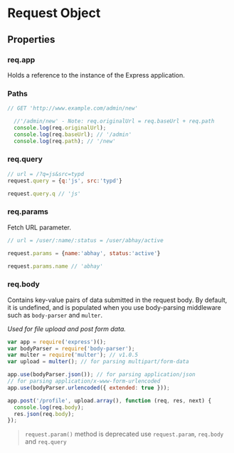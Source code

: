 # Request Object

## Properties

### req.app

Holds a reference to the instance of the Express application.

### Paths

```js
// GET 'http://www.example.com/admin/new'

  //'/admin/new' - Note: req.originalUrl = req.baseUrl + req.path
  console.log(req.originalUrl);
  console.log(req.baseUrl); // '/admin'
  console.log(req.path); // '/new'
```

### req.query

```js
// url = /?q=js&src=typd
request.query = {q:'js', src:'typd'}

request.query.q // 'js'
```

### req.params

Fetch URL parameter.

```js
// url = /user/:name/:status = /user/abhay/active

request.params = {name:'abhay', status:'active'}

request.params.name // 'abhay'
```

### req.body

Contains key-value pairs of data submitted in the request body. By default, it is undefined, and is populated when you use body-parsing middleware such as `body-parser` and `multer`.

_Used for file upload and post form data._

```js
var app = require('express')();
var bodyParser = require('body-parser');
var multer = require('multer'); // v1.0.5
var upload = multer(); // for parsing multipart/form-data

app.use(bodyParser.json()); // for parsing application/json
// for parsing application/x-www-form-urlencoded
app.use(bodyParser.urlencoded({ extended: true }));

app.post('/profile', upload.array(), function (req, res, next) {
  console.log(req.body);
  res.json(req.body);
});
```

> `request.param()` method is deprecated use `request.param`, `req.body` and `req.query`
